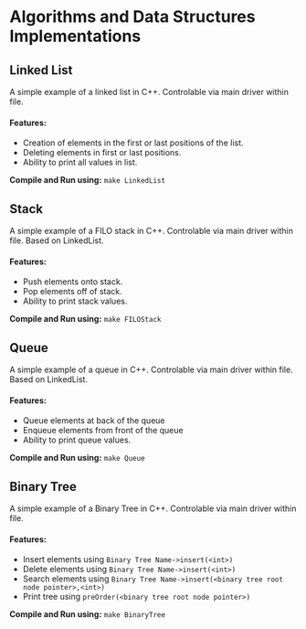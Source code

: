 # Algorithms and Data Structures Implementations
 
## Linked List
A simple example of a linked list in C++. Controlable via main driver within file.
#### Features:
- Creation of elements in the first or last positions of the list.
- Deleting elements in first or last positions.
- Ability to print all values in list.

**Compile and Run using:** `make LinkedList`

## Stack
A simple example of a FILO stack in C++. Controlable via main driver within file. Based on LinkedList.
#### Features:
- Push elements onto stack.
- Pop elements off of stack.
- Ability to print stack values.

**Compile and Run using:** `make FILOStack`

## Queue
A simple example of a queue in C++. Controlable via main driver within file. Based on LinkedList.
#### Features:
- Queue elements at back of the queue 
- Enqueue elements from front of the queue
- Ability to print queue values.

**Compile and Run using:** `make Queue`

## Binary Tree
A simple example of a Binary Tree in C++. Controlable via main driver within file.
#### Features:
- Insert elements using `Binary Tree Name->insert(<int>)`
- Delete elements using `Binary Tree Name->insert(<int>)`
- Search elements using `Binary Tree Name->insert(<binary tree root node pointer>,<int>)`
- Print tree using `preOrder(<binary tree root node pointer>)`

**Compile and Run using:** `make BinaryTree`
